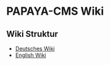 #	PAPAYA-CMS Wiki

##	Wiki Struktur

 * [Deutsches Wiki](export_de/Liste_Artikel-DE.md)	
 * [English Wiki](export_en/List_Article-EN.md)
